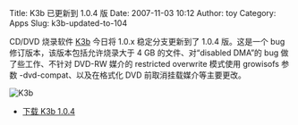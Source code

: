 Title: K3b 已更新到 1.0.4 版
Date: 2007-11-03 10:12
Author: toy
Category: Apps
Slug: k3b-updated-to-104

CD/DVD 烧录软件 [K3b](http://www.k3b.org/) 今日将 1.0.x 稳定分支更新到了
1.0.4 版。这是一个 bug 修订版本，该版本包括允许烧录大于 4 GB
的文件、对“disabled DMA”的 bug 做了些工作、不针对 DVD-RW 媒介的
restricted overwrite 模式使用 growisofs 参数 -dvd-compat、以及在格式化
DVD 前取消挂载媒介等主要更改。

![K3b](http://i.linuxtoy.org/i/2007/07/k3b.jpg)

- [下载 K3b 1.0.4](http://k3b.plainblack.com/download)
